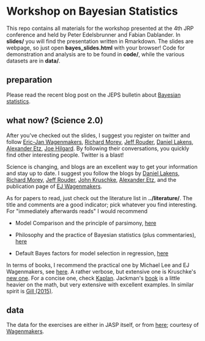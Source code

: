 # Workshop on Bayesian Statistics

This repo contains all materials for the workshop presented at the 4th JRP conference and held by Peter Edelsbrunner and Fabian Dablander. In **slides/** you will find the presentation written in Rmarkdown. The slides are webpage, so just open **bayes_slides.html** with your browser! Code for demonstration and analysis are to be found in **code/**, while the various datasets are in **data/**.

## preparation
Please read the recent blog post on the JEPS bulletin about [Bayesian statistics](http://blog.efpsa.org/2015/08/03/bayesian-statistics-why-and-how/). 

## what now? (Science 2.0)
After you've checked out the slides, I suggest you register on twitter and follow [Eric-Jan Wagenmakers](https://twitter.com/EJWagenmakers), [Richard Morey](https://twitter.com/richarddmorey), [Jeff Rouder](https://twitter.com/JeffRouder), [Daniel Lakens](https://twitter.com/lakens), [Alexander Etz](https://twitter.com/AlxEtz), [Joe Hilgard](https://twitter.com/JoeHilgard). By following their conversations, you quickly find other interesting people. Twitter is a blast!

Science is changing, and blogs are an excellent way to get your information and stay up to date. I suggest you follow the blogs by [Daniel Lakens](http://daniellakens.blogspot.nl/), [Richard Morey](http://bayesfactor.blogspot.co.uk/), [Jeff Rouder](http://jeffrouder.blogspot.de/), [John Kruschke](http://doingbayesiandataanalysis.blogspot.de/), [Alexander Etz](http://alexanderetz.com/), and the publication page of [EJ Wagenmakers](http://ejwagenmakers.com/papers.html).

As for papers to read, just check out the literature list in **../literature/**. The title and comments are a good indicator; pick whatever you find interesting. For "immediately afterwards reads" I would recommend 

- Model Comparison and the principle of parsimony, [here](http://www.ejwagenmakers.com/inpress/VandekerckhoveEtAlinpress.pdf) 

- Philosophy and the practice of Bayesian statistics (plus commentaries), [here](http://onlinelibrary.wiley.com/doi/10.1111/bmsp.2013.66.issue-1/issuetoc)

- Default Bayes factors for model selection in regression, [here](http://www.tandfonline.com/doi/abs/10.1080/00273171.2012.734737#)

In terms of books, I recommend the practical one by Michael Lee and EJ Wagenmakers, see [here](http://bayesmodels.com/). A rather verbose, but extensive one is Kruschke's [new one](https://sites.google.com/site/doingbayesiandataanalysis/). For a concise one, check [Kaplan](http://www.amazon.com/Bayesian-Statistics-Social-Sciences-Methodology/dp/1462516513). Jackman's [book](http://www.amazon.com/Bayesian-Analysis-Social-Sciences-Jackman/dp/0470011548/ref=sr_1_1?ie=UTF8&qid=1432129710&sr=8-1&keywords=Bayesian+analysis+for+the+social+sciences) is a little heavier on the math, but very extensive with excellent examples. In similar spirit is [Gill (2015)](http://www.amazon.com/Bayesian-Methods-Behavioral-Sciences-Statistics/dp/1439862486/ref=sr_1_1?ie=UTF8&qid=1438966387&sr=8-1&keywords=gill+bayesian+methods).

## data
The data for the exercises are either in JASP itself, or from [here](https://docs.google.com/file/d/0B-Ww24m3ZkEyLS1MbUdfQ1VZRXc/edit); courtesy of [Wagenmakers](https://sites.google.com/site/erasmusmathpsych/2015-seminar/materials/bayesian-inference).
